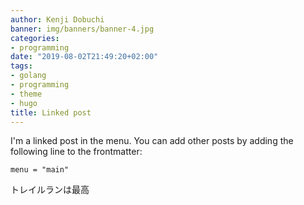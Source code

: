 ```yaml
---
author: Kenji Dobuchi
banner: img/banners/banner-4.jpg
categories:
- programming
date: "2019-08-02T21:49:20+02:00"
tags:
- golang
- programming
- theme
- hugo
title: Linked post
---
```


I'm a linked post in the menu. You can add other posts by adding the following line to the frontmatter:

    menu = "main"


トレイルランは最高
